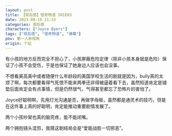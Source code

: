 ```yaml
---
layout: post
title: 【观后感】怪奇物语 S01E03
date: 2023-08-10 21:33
categories: 观后感
characters: ["Joyce Byers"]
tags: ["观后感", "怪奇物语", "弹幕"]
pov: 第一人称视角
origin: 个站
---
```


有小孩的地方反而完全不担心了，小孩屏蔽危险定律（除非小孩本身就是危险）保证了小孩不会受伤，于是也保证了她身边人应该也会没事。

不想看美高美中或者随便什么年龄段的美国学校生活的剧就是因为，bully真的太烦了啊，每次都要看得气死恨不能来两拳还非得被逼着看下去，虽然知道肯定是铺垫后面肯定会有点事情，但是仍然很气，气得甚至都忘了恐怖片的害怕了。

Joyce好聪明啊，先用灯光沟通是否，再做字母板，虽然都是通灵术的技巧，但是在这件事上真的好聪明，肯定能推动重要剧情发展了。

两个小孩吵架也真的脑壳疼，能不能闭嘴。

两个拥抱镜头混剪，我猜这剧结局会是“爱能战胜一切邪恶”。
